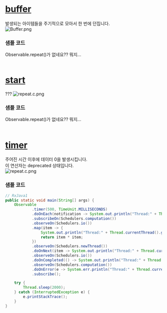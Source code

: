 # [buffer](http://reactivex.io/documentation/operators/buffer.html)
발생되는 아이템들을 주기적으로 모아서 한 번에 던집니다.<br>
![Buffer.png](http://reactivex.io/documentation/operators/images/Buffer.png)


### 샘플 코드
Observable.repeat()가 없네요?? 뭐지...
<br>
<br>

# [start](http://reactivex.io/documentation/operators/repeat.html)
???
![repeat.c.png](http://reactivex.io/documentation/operators/images/start.c.png)

### 샘플 코드
Observable.repeat()가 없네요?? 뭐지...
<br>
<br>

# [timer](http://reactivex.io/documentation/operators/timer.html)
주어진 시간 이후에 데이터 0을 발생시킵니다.<br>
이 연산자는 deprecated 상태입니다.<br>
![repeat.c.png](http://reactivex.io/documentation/operators/images/timer.c.png)

### 샘플 코드
```java
// RxJava1
public static void main(String[] args) {
    Observable
            .timer(500, TimeUnit.MILLISECONDS)
            .doOnEach(notification -> System.out.println("Thread:" + Thread.currentThread().getName() + "\tEach: " + notification))
            .subscribeOn(Schedulers.computation())
            .observeOn(Schedulers.io())
            .map(item -> {
                System.out.println("Thread:" + Thread.currentThread().getName() + "\tMap: " + item);
                return item * item;
            })
            .observeOn(Schedulers.newThread())
            .doOnNext(item -> System.out.println("Thread:" + Thread.currentThread().getName() + "\tonNext: " + item))
            .observeOn(Schedulers.io())
            .doOnCompleted(() -> System.out.println("Thread:" + Thread.currentThread().getName() + "\tonCompleted")) // 호출되지 않습니다.
            .observeOn(Schedulers.computation())
            .doOnError(e -> System.err.println("Thread:" + Thread.currentThread().getName() + "\tonError: " + e.getMessage()))
            .subscribe();

    try {
        Thread.sleep(2000);
    } catch (InterruptedException e) {
        e.printStackTrace();
    }
}
```
<br>